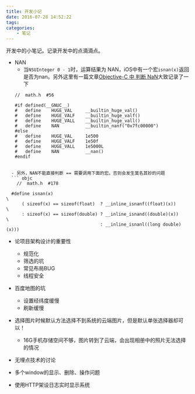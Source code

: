 ```yaml
---
title: 开发小记
date: 2016-07-28 14:52:22
tags: 
categories:
    - 笔记
---
```



开发中的小笔记。记录开发中的点滴滴点。

<!--more-->

- NAN
  - 当`NSUInteger 0 - 1`时，运算结果为 NAN，iOS中有一个宏`isnan(x)`返回是否为nan。另外这里有一篇文章[Objective-C 中 判断 NaN](http://blog.csdn.net/toss156/article/details/7101885)大致记录了一下
  ```objc
  //  math.h  #56

  #if defined(__GNUC__)
  #   define    HUGE_VAL     __builtin_huge_val()
  #   define    HUGE_VALF    __builtin_huge_valf()
  #   define    HUGE_VALL    __builtin_huge_vall()
  #   define    NAN          __builtin_nanf("0x7fc00000")
  #else
  #   define    HUGE_VAL     1e500
  #   define    HUGE_VALF    1e50f
  #   define    HUGE_VALL    1e5000L
  #   define    NAN          __nan()
  #endif

```
  
  - 另外，NAN不能直接判断 == 需要调用下面的宏。否则会发生莫名其妙的问题
  ``` objc
    //  math.h  #178

  #define isnan(x)                                                         \
      ( sizeof(x) == sizeof(float)  ? __inline_isnanf((float)(x))          \
      : sizeof(x) == sizeof(double) ? __inline_isnand((double)(x))         \
                                    : __inline_isnanl((long double)(x)))
```

- 论项目架构设计的重要性 
  - 规范化
  - 筛选的坑 
  - 常见布局BUG 
  - 线程安全
  
- 百度地图的坑
  - 设置经纬度缓慢
  - 刷新缓慢

- 选择图片时候默认方法选择不到系统的云端图片，但是默认单张选择器却可以！
  - 16G手机存储空间不够，图片转到了云端，会出现相册中的照片无法选择的情况
  
- 无埋点技术的讨论

- 多个window的显示、删除、操作问题

- 使用HTTP架设日志实时显示系统